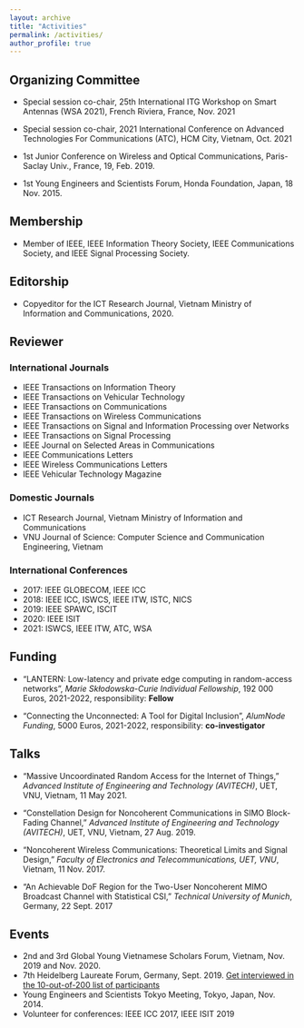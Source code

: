 ```yaml
---
layout: archive
title: "Activities"
permalink: /activities/
author_profile: true
---
```


## Organizing Committee

* Special session co-chair, 25th International ITG Workshop on Smart Antennas (WSA 2021), French Riviera, France, Nov. 2021

* Special session co-chair, 2021 International Conference on Advanced Technologies For Communications (ATC), HCM City, Vietnam, Oct. 2021

* 1st Junior Conference on Wireless and Optical Communications, Paris-Saclay Univ., France, 19, Feb. 2019.

* 1st Young Engineers and Scientists Forum, Honda Foundation, Japan, 18 Nov. 2015.

## Membership

* Member of IEEE, IEEE Information Theory Society, IEEE Communications Society, and IEEE Signal Processing Society.

## Editorship

* Copyeditor for the ICT Research Journal, Vietnam Ministry of Information and Communications, 2020.

## Reviewer

### International Journals

* IEEE Transactions on Information Theory
* IEEE Transactions on Vehicular Technology
* IEEE Transactions on Communications
* IEEE Transactions on Wireless Communications
* IEEE Transactions on Signal and Information Processing over Networks
* IEEE Transactions on Signal Processing
* IEEE Journal on Selected Areas in Communications
* IEEE Communications Letters
* IEEE Wireless Communications Letters
* IEEE Vehicular Technology Magazine 
 
### Domestic Journals

* ICT Research Journal, Vietnam Ministry of Information and Communications
* VNU Journal of Science: Computer Science and Communication Engineering, Vietnam

### International Conferences

* 2017: IEEE GLOBECOM, IEEE ICC
* 2018: IEEE ICC, ISWCS, IEEE ITW, ISTC, NICS
* 2019: IEEE SPAWC, ISCIT
* 2020: IEEE ISIT
* 2021: ISWCS, IEEE ITW, ATC, WSA

## Funding

* “LANTERN: Low-latency and private edge computing in random-access networks”, *Marie Skłodowska-Curie Individual Fellowship*, 192 000 Euros, 2021-2022, responsibility: **Fellow** 

* “Connecting the Unconnected: A Tool for Digital Inclusion”, *AlumNode Funding*, 5000 Euros, 2021-2022, responsibility: **co-investigator**

## Talks

* “Massive Uncoordinated Random Access for the Internet of Things,” *Advanced Institute of Engineering and Technology (AVITECH)*, UET, VNU, Vietnam, 11 May 2021.

* “Constellation Design for Noncoherent Communications in SIMO Block-Fading Channel,” *Advanced Institute of Engineering and Technology (AVITECH)*, UET, VNU, Vietnam, 27 Aug. 2019.

* “Noncoherent Wireless Communications: Theoretical Limits and Signal Design,” *Faculty of Electronics and Telecommunications, UET, VNU*, Vietnam, 11 Nov. 2017.

* “An Achievable DoF Region for the Two-User Noncoherent MIMO Broadcast Channel with Statistical CSI,” *Technical University of Munich*, Germany, 22 Sept. 2017

## Events
* 2nd and 3rd Global Young Vietnamese Scholars Forum, Vietnam, Nov. 2019 and Nov. 2020. 
* 7th Heidelberg Laureate Forum, Germany, Sept. 2019. [Get interviewed in the 10-out-of-200 list of participants](https://scilogs.spektrum.de/hlf/10-out-of-200-serving-the-people-khac-hoang-ngo-improves-our-telecommunication/)
* Young Engineers and Scientists Tokyo Meeting, Tokyo, Japan, Nov. 2014.
* Volunteer for conferences: IEEE ICC 2017, IEEE ISIT 2019
